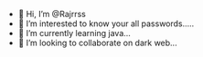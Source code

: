 - 👋 Hi, I’m @Rajrrss
- 👀 I’m interested to know your all passwords.....
- 🌱 I’m currently learning java...
- 💞️ I’m looking to collaborate on dark web...

<!---
Rajrrss/Rajrrss is a ✨ special ✨ repository because its `README.md` (this file) appears on your GitHub profile.
You can click the Preview link to take a look at your changes.
--->
